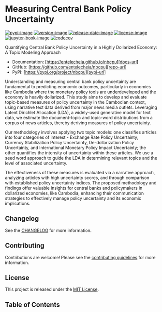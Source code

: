 # Measuring Central Bank Policy Uncertainty

[![pypi-image]][pypi-url]
[![version-image]][release-url]
[![release-date-image]][release-url]
[![license-image]][license-url]
[![jupyter-book-image]][docs-url]
[![codecov][codecov-image]][codecov-url]

<!-- Links: -->
[hyperfast python template]: https://github.com/entelecheia/hyperfast-python-template

[codecov-image]: https://codecov.io/gh/entelecheia/nbcpu/branch/main/graph/badge.svg?token=P414TXNSHY
[codecov-url]: https://codecov.io/gh/entelecheia/nbcpu
[pypi-image]: https://img.shields.io/pypi/v/nbcpu
[license-image]: https://img.shields.io/github/license/entelecheia/nbcpu
[license-url]: https://github.com/entelecheia/nbcpu/blob/main/LICENSE
[version-image]: https://img.shields.io/github/v/release/entelecheia/nbcpu?sort=semver
[release-date-image]: https://img.shields.io/github/release-date/entelecheia/nbcpu
[release-url]: https://github.com/entelecheia/nbcpu/releases
[jupyter-book-image]: https://jupyterbook.org/en/stable/_images/badge.svg

[repo-url]: https://github.com/entelecheia/nbcpu
[pypi-url]: https://pypi.org/project/nbcpu
[docs-url]: https://entelecheia.github.io/nbcpu
[changelog]: https://github.com/entelecheia/nbcpu/blob/main/CHANGELOG.md
[contributing guidelines]: https://github.com/entelecheia/nbcpu/blob/main/CONTRIBUTING.md
<!-- Links: -->

Quantifying Central Bank Policy Uncertainty in a Highly Dollarized Economy: A Topic Modeling Approach

- Documentation: [https://entelecheia.github.io/nbcpu][docs-url]
- GitHub: [https://github.com/entelecheia/nbcpu][repo-url]
- PyPI: [https://pypi.org/project/nbcpu][pypi-url]

Understanding and measuring central bank policy uncertainty are fundamental to predicting economic outcomes, particularly in economies like Cambodia where the monetary policy tools are underdeveloped and the economy is heavily dollarized. This study aims to develop and evaluate topic-based measures of policy uncertainty in the Cambodian context, using narrative text data derived from major news media outlets. Leveraging Latent Dirichlet Allocation (LDA), a widely-used generative model for text data, we estimate the document-topic and topic-word distributions from a corpus of news articles, thereby deriving measures of policy uncertainty.

Our methodology involves applying two topic models: one classifies articles into four categories of interest - Exchange Rate Policy Uncertainty, Currency Stabilization Policy Uncertainty, De-dollarization Policy Uncertainty, and International Monetary Policy Impact Uncertainty; the other quantifies the intensity of uncertainty within these articles. We use a seed word approach to guide the LDA in determining relevant topics and the level of associated uncertainty.

The effectiveness of these measures is evaluated via a narrative approach, analyzing articles with high uncertainty scores, and through comparison with established policy uncertainty indices. The proposed methodology and findings offer valuable insights for central banks and policymakers in dollarized economies, like Cambodia, enhancing their communication strategies to effectively manage policy uncertainty and its economic implications.


## Changelog

See the [CHANGELOG] for more information.

## Contributing

Contributions are welcome! Please see the [contributing guidelines] for more information.

## License

This project is released under the [MIT License][license-url].

## Table of Contents

```{tableofcontents}
```
